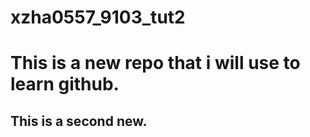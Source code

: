 # xzha0557_9103_tut2

# This is a new repo that i will use to learn github.

## This is a second new.